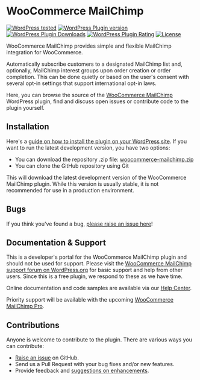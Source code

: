 WooCommerce MailChimp
======================
[![WordPress tested](http://img.shields.io/wordpress/v/woocommerce-mailchimp.svg?style=flat-square)](https://wordpress.org/plugins/woocommerce-mailchimp/)
[![WordPress Plugin version](http://img.shields.io/wordpress/plugin/v/woocommerce-mailchimp.svg?style=flat-square)](https://wordpress.org/plugins/woocommerce-mailchimp/)
[![WordPress Plugin Downloads](http://img.shields.io/wordpress/plugin/dt/woocommerce-mailchimp.svg?style=flat-square)](https://wordpress.org/plugins/woocommerce-mailchimp/)
[![WordPress Plugin Rating](http://img.shields.io/wordpress/plugin/r/woocommerce-mailchimp.svg?style=flat-square)](https://wordpress.org/plugins/woocommerce-mailchimp/)
[![License](http://img.shields.io/badge/license-GPLv3-red.svg?style=flat-square)](http://opensource.org/licenses/GPL-3.0)

WooCommerce MailChimp provides simple and flexible MailChimp integration for WooCommerce.

Automatically subscribe customers to a designated MailChimp list and, optionally, MailChimp interest groups upon order creation or order completion. This can be done quietly or based on the user's consent with several opt-in settings that support international opt-in laws.

Here, you can browse the source of the [WooCommerce MailChimp](https://wordpress.org/plugins/woocommerce-mailchimp/) WordPress plugin, find and discuss open issues or contribute code to the plugin yourself.

Installation
------------

Here's a [guide on how to install the plugin on your WordPress site](https://wordpress.org/plugins/woocommerce-mailchimp/installation/).
If you want to run the latest development version, you have two options:

* You can download the repository .zip file: [woocommerce-mailchimp.zip](https://github.com/anderly/woocommerce-mailchimp/archive/master.zip)
* You can clone the GitHub repository using Git

This will download the latest development version of the WooCommerce MailChimp plugin. While this version is usually stable,
it is not recommended for use in a production environment.

Bugs
----
If you think you've found a bug, [please raise an issue here](https://github.com/anderly/woocommerce-mailchimp/issues?state=open)!

Documentation & Support
-------

This is a developer's portal for the WooCommerce MailChimp plugin and should not be used for support. Please visit the
[WooCommerce MailChimp support forum on WordPress.org](https://wordpress.org/support/plugin/woocommerce-mailchimp) for basic support and help from other users. Since this is a free plugin, we respond to these as we have time.

Online documentation and code samples are available via our [Help Center](https://support.saintsystems.com/hc/en-us/sections/201959566).

Priority support will be available with the upcoming [WooCommerce MailChimp Pro](https://www.saintsystems.com/products/woocommerce-mailchimp-pro/).

Contributions
-------------
Anyone is welcome to contribute to the plugin. There are various ways you can contribute:

* [Raise an issue](https://github.com/anderly/woocommerce-mailchimp/issues) on GitHub.
* Send us a Pull Request with your bug fixes and/or new features.
* Provide feedback and [suggestions on enhancements](https://github.com/anderly/woocommerce-mailchimp/issues?direction=desc&labels=Enhancement&page=1&sort=created&state=open).
